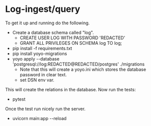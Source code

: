 # Log-ingest/query 


To get it up and running do the following.


- Create a database schema called "log".
  - CREATE USER LOG WITH PASSWORD 'REDACTED'
  - GRANT ALL PRIVILEGES ON SCHEMA log TO log;
- pip install -f requirements.txt
- pip install yoyo-migrations
- yoyo apply --database 'postgresql://log:REDACTED@REDACTED/postgres' ./migrations
  - Note that this will create a yoyo.ini which stores the database password in clear text.
  - set DSN env var.

This will create the relations in the database. Now run the tests:
- pytest

Once the test run nicely run the server.
- uvicorn main:app --reload

